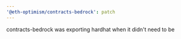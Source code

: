 ```yaml
---
'@eth-optimism/contracts-bedrock': patch
---
```


contracts-bedrock was exporting hardhat when it didn't need to be
